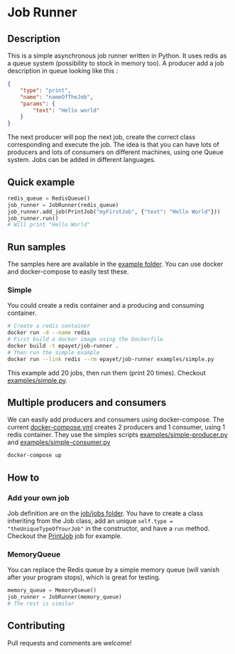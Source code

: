# Job Runner

## Description

This is a simple asynchronous job runner written in Python. It uses redis as a queue system (possibility to stock in memory too). A producer add a job description in queue looking like this : 

```json
{
    "type": "print",
    "name": "nameOfTheJob",
    "params": {
        "text": "Hello world"
    }
}
```

The next producer will pop the next job, create the correct class corresponding and execute the job. The idea is that you can have lots of producers and lots of consumers on different machines, using one Queue system. Jobs can be added in different languages.

## Quick example

```python
redis_queue = RedisQueue()                                              # default: localhost, 6379
job_runner = JobRunner(redis_queue)                                     # Create the job runner
job_runner.add_job(PrintJob("myFirstJob", {"text": "Hello World"}))     # Add a job of type PrintJob
job_runner.run()                                                        # Run every job it can
# Will print "Hello World"
```

## Run samples

The samples here are available in the [example folder](examples). You can use docker and docker-compose to easily test these.

### Simple

You could create a redis container and a producing and consuming container.

```bash
# Create a redis container
docker run -d --name redis
# First build a docker image using the Dockerfile
docker build -t epayet/job-runner .
# Then run the simple example
docker run --link redis --rm epayet/job-runner examples/simple.py
```

This example add 20 jobs, then run them (print 20 times). Checkout [examples/simple.py](examples/simple.py).

## Multiple producers and consumers

We can easily add producers and consumers using docker-compose. The current [docker-compose.yml](docker-compose.yml) creates 2 producers and 1 consumer, using 1 redis container. They use the simples scripts [examples/simple-producer.py](examples/simple-producer.py) and [examples/simple-consumer.py](examples/simple-consumer.py)

```bash
docker-compose up
```

## How to

### Add your own job

Job definition are on the [job/jobs folder](job/jobs). You have to create a class inheriting from the Job class, add an unique `self.type = "theUniqueTypeOfYourJob"` in the constructor, and have a `run` method. Checkout the [PrintJob](job/jobs/PrintJob.py) job for example.

### MemoryQueue

You can replace the Redis queue by a simple memory queue (will vanish after your program stops), which is great for testing.

```python
memory_queue = MemoryQueue()
job_runner = JobRunner(memory_queue)
# The rest is similar
```

## Contributing

Pull requests and comments are welcome!
